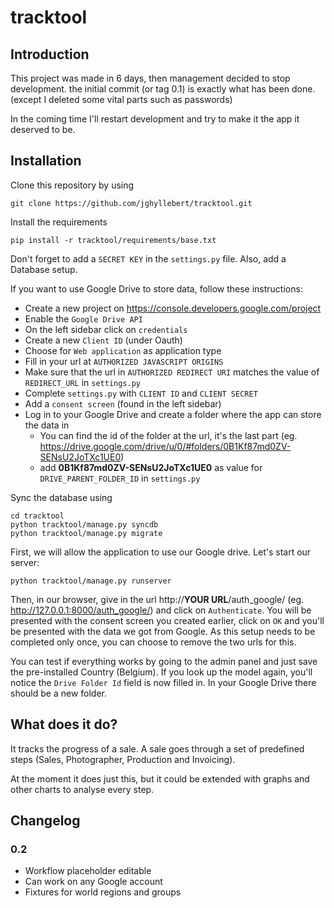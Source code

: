 tracktool
=========

Introduction
------------

This project was made in 6 days, then management decided to stop development.
the initial commit (or tag 0.1) is exactly what has been done. (except I deleted some vital parts such as passwords)

In the coming time I'll restart development and try to make it the app it deserved to be.


Installation
------------

Clone this repository by using

    git clone https://github.com/jghyllebert/tracktool.git

Install the requirements

    pip install -r tracktool/requirements/base.txt

Don't forget to add a ``SECRET KEY`` in the ``settings.py`` file. Also, add a Database setup.

If you want to use Google Drive to store data, follow these instructions:

* Create a new project on https://console.developers.google.com/project
* Enable the ``Google Drive API``
* On the left sidebar click on ``credentials``
* Create a new ``Client ID`` (under Oauth)
* Choose for ``Web application`` as application type
* Fill in your url at ``AUTHORIZED JAVASCRIPT ORIGINS``
* Make sure that the url in ``AUTHORIZED REDIRECT URI`` matches the value of ``REDIRECT_URL`` in ``settings.py``
* Complete ``settings.py`` with ``CLIENT ID`` and ``CLIENT SECRET``
* Add a ``consent screen`` (found in the left sidebar)
* Log in to your Google Drive and create a folder where the app can store the data in
    * You can find the id of the folder at the url, it's the last part (eg. https://drive.google.com/drive/u/0/#folders/0B1Kf87md0ZV-SENsU2JoTXc1UE0)
    * add **0B1Kf87md0ZV-SENsU2JoTXc1UE0** as value for ``DRIVE_PARENT_FOLDER_ID`` in ``settings.py``

Sync the database using

    cd tracktool
    python tracktool/manage.py syncdb
    python tracktool/manage.py migrate

First, we will allow the application to use our Google drive. Let's start our server:

    python tracktool/manage.py runserver

Then, in our browser, give in the url http://__YOUR URL__/auth_google/ (eg. http://127.0.0.1:8000/auth_google/) and click on ``Authenticate``.
You will be presented with the consent screen you created earlier, click on ``OK`` and you'll be presented with the data we got from Google.
As this setup needs to be completed only once, you can choose to remove the two urls for this.

You can test if everything works by going to the admin panel and just save the pre-installed Country (Belgium).
If you look up the model again, you'll notice the ``Drive Folder Id`` field is now filled in. In your Google Drive there should be a new folder.


What does it do?
----------------

It tracks the progress of a sale. A sale goes through a set of predefined steps (Sales, Photographer, Production and Invoicing).

At the moment it does just this, but it could be extended with graphs and other charts to analyse every step.


Changelog
---------
### 0.2

* Workflow placeholder editable
* Can work on any Google account
* Fixtures for world regions and groups
